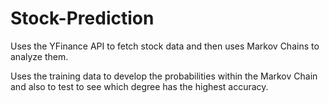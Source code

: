 # Stock-Prediction

Uses the YFinance API to fetch stock data and then uses Markov Chains to analyze them.

Uses the training data to develop the probabilities within the Markov Chain and also to test to see which degree has the highest accuracy.
